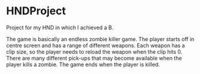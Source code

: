 # HNDProject
Project for my HND in which I achieved a B.

The game is basically an endless zombie killer game. The player starts off in centre screen and has a range of different weapons. Each weapon has a clip size, so the player needs to reload the weapon when the clip hits 0. There are many different pick-ups that may become available when the player kills a zombie. The game ends when the player is killed.
